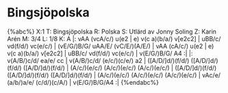 # Bingsjöpolska

{%abc%}
X:1
T: Bingsjöpolska
R: Polska
S: Utlärd av Jonny Soling
Z: Karin Arén
M: 3/4
L: 1/8
K: A
|: vAA (vcA/c/) u(e2 | e) v(c a)(b/a/) v[e2c2] | uBB/c/ vd(f/d/) vc(e/c/) | (vE/G/)B/G/ uAA/E/ (vC/E/)(A/E/) | 
vAA (cA/c/) u(e2 | e) v(c a)(b/a/) v[e2c2] | uBB/c/ vd(f/d/) vc(e/c/) | v(E/G/)B/G/ A4 :| 
|: v(A/B/)c/d/ ea/e/ cc | v(A/B/)c/d/ (e/c/)(c/e/) a2 | ([A/D/]d/)(f/d/) ([A/D/]d/)(f/d/) ([A/D/]d/)(f/d/) | (A/c/)(e/c/) (A/c/)(e/c/) (A/c/)(e/c/) |
([A/D/]d/)(f/d/) ([A/D/]d/)(f/d/) ([A/D/]d/)(f/d/) | (A/c/)(e/c/) (A/c/)(e/c/) (A/c/)(e/c/) | vAc/e/ (a/b/)a/e/ (c/d/)(c/A/) | v(E/G/)B/G/A4 :|
{%endabc%}
